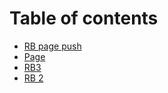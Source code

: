# Table of contents

* [RB page push](README.md)
* [Page](page.md)
* [RB3](rb3.md)
* [RB 2](rb-2.md)
